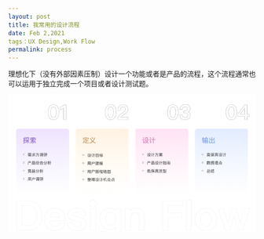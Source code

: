 ```yaml
---
layout: post
title: 我常用的设计流程
date: Feb 2,2021
tags：UX Design,Work Flow
permalink: process
---
```



理想化下（没有外部因素压制）设计一个功能或者是产品的流程，这个流程通常也可以运用于独立完成一个项目或者设计测试题。

![bg](img/process.png)
